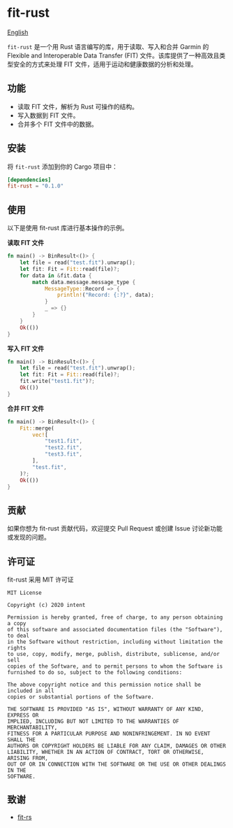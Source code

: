 # fit-rust

[English](./README_zh.md)

`fit-rust` 是一个用 Rust 语言编写的库，用于读取、写入和合并 Garmin 的 Flexible and Interoperable Data Transfer (FIT) 文件。该库提供了一种高效且类型安全的方式来处理 FIT 文件，适用于运动和健康数据的分析和处理。

## 功能

- 读取 FIT 文件，解析为 Rust 可操作的结构。
- 写入数据到 FIT 文件。
- 合并多个 FIT 文件中的数据。

## 安装

将 `fit-rust` 添加到你的 Cargo 项目中：

```toml
[dependencies]
fit-rust = "0.1.0"
```

## 使用
以下是使用 fit-rust 库进行基本操作的示例。

**读取 FIT 文件**

```rust
fn main() -> BinResult<()> {
    let file = read("test.fit").unwrap();
    let fit: Fit = Fit::read(file)?;
    for data in &fit.data {
        match data.message.message_type {
            MessageType::Record => {
                println!("Record: {:?}", data);
            }
            _ => {}
        }
    }
    Ok(())
}
```

**写入 FIT 文件**
```rust
fn main() -> BinResult<()> {
    let file = read("test.fit").unwrap();
    let fit: Fit = Fit::read(file)?;
    fit.write("test1.fit")?;
    Ok(())
}
```

**合并 FIT 文件**
```rust
fn main() -> BinResult<()> {
    Fit::merge(
        vec![
            "test1.fit",
            "test2.fit",
            "test3.fit",
        ],
        "test.fit",
    )?;
    Ok(())
}
```

## 贡献

如果你想为 fit-rust 贡献代码，欢迎提交 Pull Request 或创建 Issue 讨论新功能或发现的问题。

## 许可证

fit-rust 采用 MIT 许可证

```text
MIT License

Copyright (c) 2020 intent

Permission is hereby granted, free of charge, to any person obtaining a copy
of this software and associated documentation files (the "Software"), to deal
in the Software without restriction, including without limitation the rights
to use, copy, modify, merge, publish, distribute, sublicense, and/or sell
copies of the Software, and to permit persons to whom the Software is
furnished to do so, subject to the following conditions:

The above copyright notice and this permission notice shall be included in all
copies or substantial portions of the Software.

THE SOFTWARE IS PROVIDED "AS IS", WITHOUT WARRANTY OF ANY KIND, EXPRESS OR
IMPLIED, INCLUDING BUT NOT LIMITED TO THE WARRANTIES OF MERCHANTABILITY,
FITNESS FOR A PARTICULAR PURPOSE AND NONINFRINGEMENT. IN NO EVENT SHALL THE
AUTHORS OR COPYRIGHT HOLDERS BE LIABLE FOR ANY CLAIM, DAMAGES OR OTHER
LIABILITY, WHETHER IN AN ACTION OF CONTRACT, TORT OR OTHERWISE, ARISING FROM,
OUT OF OR IN CONNECTION WITH THE SOFTWARE OR THE USE OR OTHER DEALINGS IN THE
SOFTWARE.
```
## 致谢

- [fit-rs](https://github.com/richardbrodie/fit-rs)
